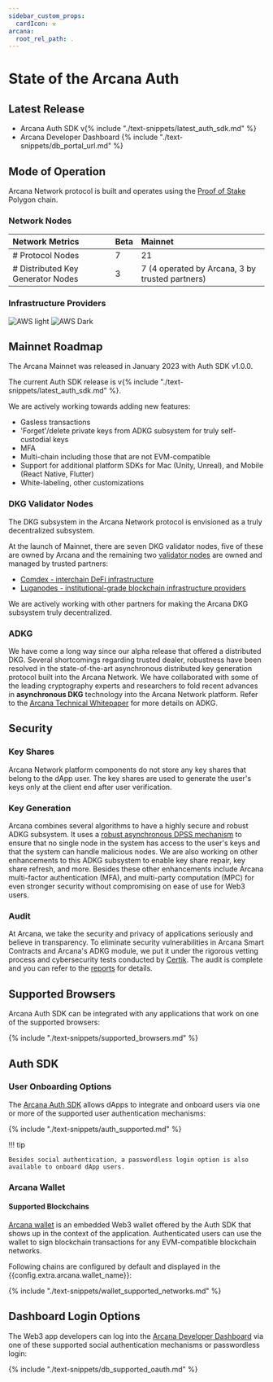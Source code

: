 ```yaml
---
sidebar_custom_props:
  cardIcon: ⚒️
arcana:
  root_rel_path: .
---
```

  
# State of the Arcana Auth

## Latest Release

* Arcana Auth SDK v{% include "./text-snippets/latest_auth_sdk.md" %}
* Arcana Developer Dashboard {% include "./text-snippets/db_portal_url.md" %}

## Mode of Operation

Arcana Network protocol is built and operates using the [Proof of Stake](https://ethereum.org/en/developers/docs/consensus-mechanisms/#proof-of-stake) Polygon chain.

### Network Nodes

| Network Metrics                      | Beta    | Mainnet |
| :---                                 | :---    | :---    |
| # Protocol Nodes                     | 7       | 21      |
| # Distributed Key Generator Nodes    | 3       | 7 (4 operated by Arcana, 3 by trusted partners)     |

### Infrastructure Providers

![AWS light](/img/icons/icon_aws_light.png#only-light)
![AWS Dark](/img/icons/icon_aws_dark.png#only-dark)

## Mainnet Roadmap

The Arcana Mainnet was released in January 2023 with Auth SDK v1.0.0.

The current Auth SDK release is v{% include "./text-snippets/latest_auth_sdk.md" %}.

We are actively working towards adding new features:

* Gasless transactions
* 'Forget'/delete private keys from ADKG subsystem for truly self-custodial keys
* MFA
* Multi-chain including those that are not EVM-compatible
* Support for additional platform SDKs for Mac (Unity, Unreal), and Mobile (React Native, Flutter)
* White-labeling, other customizations

### DKG Validator Nodes

The DKG subsystem in the Arcana Network protocol is envisioned as a truly decentralized subsystem. 

At the launch of Mainnet, there are seven DKG validator nodes, five of these are owned by Arcana and the remaining two  [validator nodes]({{page.meta.arcana.root_rel_path}}/concepts/validator_nodes.md) are owned and managed by trusted partners:

* [Comdex - interchain DeFi infrastructure](https://comdex.one/)
* [Luganodes - institutional-grade blockchain infrastructure providers](https://www.luganodes.com/)

We are actively working with other partners for making the Arcana DKG subsystem truly decentralized.

### ADKG

We have come a long way since our alpha release that offered a distributed DKG. Several shortcomings regarding trusted dealer, robustness have been resolved in the state-of-the-art asynchronous distributed key generation protocol built into the Arcana Network. We have collaborated with some of the leading cryptography experts and researchers to fold recent advances in **asynchronous DKG** technology into the Arcana Network platform. Refer to the [Arcana Technical Whitepaper](https://www.notion.so/Arcana-Technical-Docs-a1d7fd0d2970452586c693e4fee14d08) for more details on ADKG.

## Security

### Key Shares

Arcana Network platform components do not store any key shares that belong to the dApp user.  The key shares are used to generate the user's keys only at the client end after user verification. 

### Key Generation

Arcana combines several algorithms to have a highly secure and robust ADKG subsystem. It uses a [robust asynchronous DPSS mechanism](https://eprint.iacr.org/2022/971) to ensure that no single node in the system has access to the user's keys and that the system can handle malicious nodes. We are also working on other enhancements to this ADKG subsystem to enable key share repair, key share refresh, and more. Besides these other enhancements include Arcana multi-factor authentication (MFA), and multi-party computation (MPC) for even stronger security without compromising on ease of use for Web3 users.

### Audit

At Arcana, we take the security and privacy of applications seriously and believe in transparency. To eliminate security vulnerabilities in Arcana Smart Contracts and Arcana's ADKG module, we put it under the rigorous vetting process and cybersecurity tests conducted by [Certik](https://www.certik.com/). The audit is complete and you can refer to the [reports]({{page.meta.arcana.root_rel_path}}/audit/index.md) for details.

## Supported Browsers

Arcana Auth SDK can be integrated with any applications that work on one of the supported browsers:

{% include "./text-snippets/supported_browsers.md" %}

## Auth SDK

### User Onboarding Options

The [Arcana Auth SDK]({{page.meta.arcana.root_rel_path}}/concepts/authsdk.md) allows dApps to integrate and onboard users via one or more of the supported user authentication mechanisms:

{% include "./text-snippets/auth_supported.md" %}

!!! tip

    Besides social authentication, a passwordless login option is also available to onboard dApp users.

### Arcana Wallet

#### Supported Blockchains

[Arcana wallet]({{page.meta.arcana.root_rel_path}}/concepts/anwallet/index.md) is an embedded Web3 wallet offered by the Auth SDK that shows up in the context of the application.  Authenticated users can use the wallet to sign blockchain transactions for any  EVM-compatible blockchain networks. 

Following chains are configured by default and displayed in the {{config.extra.arcana.wallet_name}}:

{% include "./text-snippets/wallet_supported_networks.md" %}

## Dashboard Login Options

The Web3 app developers can log into the [Arcana Developer Dashboard]({{page.meta.arcana.root_rel_path}}/concepts/dashboard.md) via one of these supported social authentication mechanisms or passwordless login:

{% include "./text-snippets/db_supported_oauth.md" %}